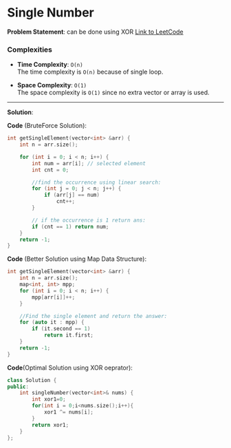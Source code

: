 # Single Number

**Problem Statement**:
can be done using XOR
[Link to LeetCode](https://leetcode.com/problems/single-number/description/)

### Complexities

- **Time Complexity**: `O(n)`  
  The time complexity is `O(n)` because of single loop.

- **Space Complexity**: `O(1)`  
  The space complexity is `O(1)` since no extra vector or array is used.

---

**Solution**:

**Code** (BruteForce Solution):
```cpp
int getSingleElement(vector<int> &arr) {
    int n = arr.size();

    for (int i = 0; i < n; i++) {
        int num = arr[i]; // selected element
        int cnt = 0;

        //find the occurrence using linear search:
        for (int j = 0; j < n; j++) {
            if (arr[j] == num)
                cnt++;
        }

        // if the occurrence is 1 return ans:
        if (cnt == 1) return num;
    }
    return -1;
}
```
**Code** (Better Solution using Map Data Structure):
```cpp
int getSingleElement(vector<int> &arr) {
    int n = arr.size();
    map<int, int> mpp;
    for (int i = 0; i < n; i++) {
        mpp[arr[i]]++;
    }

    //Find the single element and return the answer:
    for (auto it : mpp) {
        if (it.second == 1)
            return it.first;
    }
    return -1;
}

```
**Code**(Optimal Solution using XOR oeprator):
```cpp
class Solution {
public:
    int singleNumber(vector<int>& nums) {
        int xor1=0;
        for(int i = 0;i<nums.size();i++){
            xor1 ^= nums[i];
        }
        return xor1;
    }
};
```

